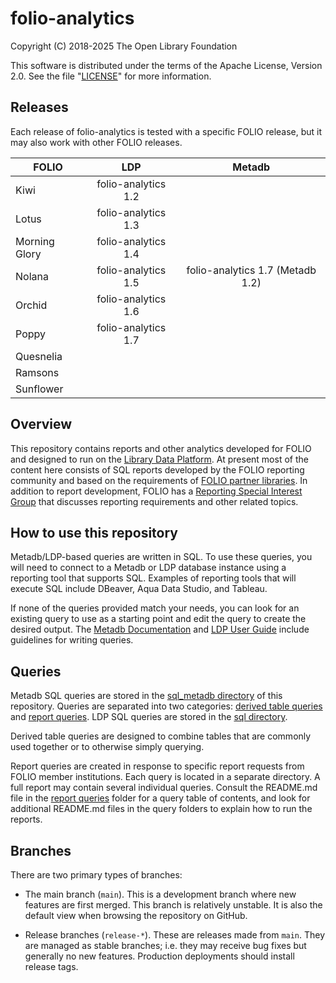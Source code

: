 # folio-analytics

Copyright (C) 2018-2025 The Open Library Foundation

This software is distributed under the terms of the Apache License,
Version 2.0. See the file "[LICENSE](LICENSE)" for more information.


## Releases

Each release of folio-analytics is tested with a specific FOLIO
release, but it may also work with other FOLIO releases.

|     FOLIO     |           LDP            |                Metadb                |
| ------------- | :----------------------: | :----------------------------------: |
| Kiwi          |   folio-analytics 1.2    |                                      |
| Lotus         |   folio-analytics 1.3    |                                      |
| Morning Glory |   folio-analytics 1.4    |                                      |
| Nolana        |   folio-analytics 1.5    |  folio-analytics 1.7 (Metadb 1.2)    |
| Orchid        |   folio-analytics 1.6    |                                      |
| Poppy         |   folio-analytics 1.7    |                                      |
| Quesnelia     |                          |                                      |
| Ramsons       |                          |                                      |
| Sunflower     |                          |                                      |


## Overview

This repository contains reports and other analytics developed for
FOLIO and designed to run on the [Library Data
Platform](https://github.com/library-data-platform/ldp).  At present
most of the content here consists of SQL reports developed by the
FOLIO reporting community and based on the requirements of [FOLIO
partner libraries](https://www.folio.org/community/support/).  In
addition to report development, FOLIO has a [Reporting Special
Interest Group](https://wiki.folio.org/display/RPT/) that discusses
reporting requirements and other related topics.


## How to use this repository

Metadb/LDP-based queries are written in SQL.  To use these queries,
you will need to connect to a Metadb or LDP database instance using a
reporting tool that supports SQL.  Examples of reporting tools that
will execute SQL include DBeaver, Aqua Data Studio, and Tableau.

If none of the queries provided match your needs, you can look for an
existing query to use as a starting point and edit the query to create
the desired output.  The [Metadb
Documentation](https://metadb.dev/doc/) and [LDP User
Guide](https://github.com/library-data-platform/ldp/blob/main/doc/User_Guide.md)
include guidelines for writing queries.


## Queries

Metadb SQL queries are stored in the [sql_metadb
directory](sql_metadb) of this repository.  Queries are separated into
two categories: [derived table queries](sql_metadb/derived_tables) and
[report queries](sql_metadb/report_queries).  LDP SQL queries are
stored in the [sql directory](sql).

Derived table queries are designed to combine tables that are commonly
used together or to otherwise simply querying.

Report queries are created in response to specific report requests
from FOLIO member institutions.  Each query is located in a separate
directory.  A full report may contain several individual queries.
Consult the README.md file in the [report
queries](sql_metadb/report_queries) folder for a query table of
contents, and look for additional README.md files in the query folders
to explain how to run the reports.


## Branches

There are two primary types of branches:

* The main branch (`main`).  This is a development branch where new
  features are first merged.  This branch is relatively unstable.  It
  is also the default view when browsing the repository on GitHub.

* Release branches (`release-*`).  These are releases made from
  `main`.  They are managed as stable branches; i.e. they may receive
  bug fixes but generally no new features.  Production deployments
  should install release tags.

